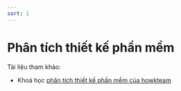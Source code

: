 ```yaml
---
sort: 1
---
```


# Phân tích thiết kế phần mềm

Tài liệu tham khảo:
- Khoá học [phân tích thiết kế phần mềm của howkteam](https://www.howkteam.vn/course/phan-tich-thiet-ke-phan-mem/gioi-thieu-ve-er-diagram-trong-pttkpm-1417)
